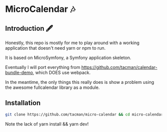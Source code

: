 # MicroCalendar 🎶

## Introduction 🖋

Honestly, this repo is mostly for me to play around with a working application that doesn't need yarn or npm to run.

It is based on MicroSymfony, a Symfony application skeleton.

Eventually I will port everything from https://github.com/tacman/calendar-bundle-demo, which DOES use webpack.

In the meantime, the only things this really does is show a problem using the awesome fullcalendar library as a module.

## Installation

```bash
git clone https://github.com/tacman/micro-calendar && cd micro-calendar && composer install && symfony server:start -d 
```

Note the lack of yarn install && yarn dev!

